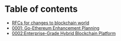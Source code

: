 # Table of contents

* [RFCs for changes to blockchain world](README.md)
* [0001: Go-Ethereum Enhancement Planning](go-ethereum-enhancement-planning.md)
* [0002:Enterprise-Grade Hybrid Blockchain Platform](0002-enterprise-grade-hybrid-blockchain-platform.md)


